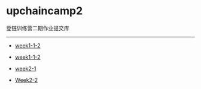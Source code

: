 # upchaincamp2
登链训练营二期作业提交库

---
* [week1-1-2](./Week1/Day1)

* [week1-1-2](./Week1/Day2)

* [week2-1](./Week2/Day1)

* [Week2-2](./Week2-2)